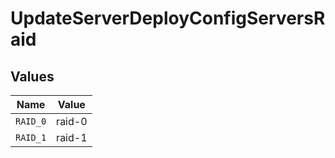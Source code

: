 # UpdateServerDeployConfigServersRaid


## Values

| Name     | Value    |
| -------- | -------- |
| `RAID_0` | raid-0   |
| `RAID_1` | raid-1   |